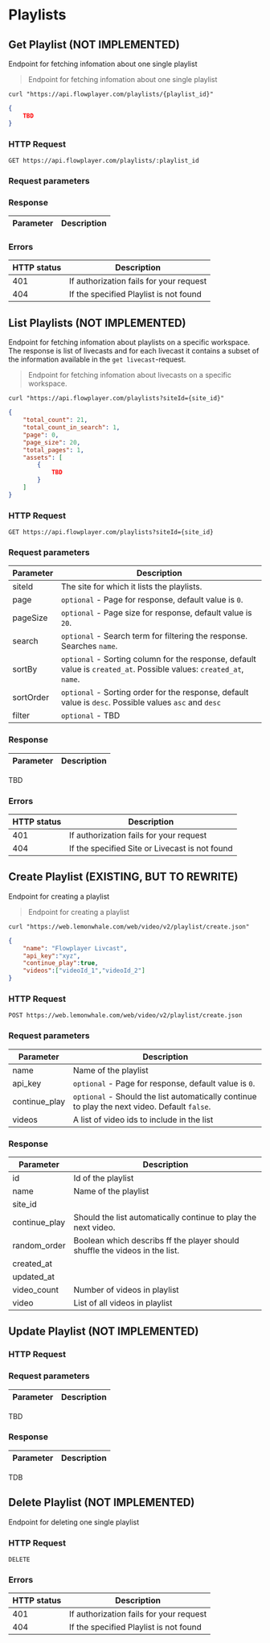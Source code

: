 # Playlists

## Get Playlist (NOT IMPLEMENTED)

Endpoint for fetching infomation about one single playlist

> Endpoint for fetching infomation about one single playlist

```shell
curl "https://api.flowplayer.com/playlists/{playlist_id}"
```

```json
{
    TBD
}
```

### HTTP Request

`GET https://api.flowplayer.com/playlists/:playlist_id`


### Request parameters

### Response

Parameter | Description
--------- | -------------------------------------

### Errors

HTTP status | Description
----------- | --------------------------------------------
401         | If authorization fails for your request
404         | If the specified Playlist is not found


## List Playlists (NOT IMPLEMENTED)

Endpoint for fetching infomation about playlists on a specific workspace. The response is list of livecasts and for each livecast it contains a subset of the information available in the `get livecast`-request.

> Endpoint for fetching infomation about livecasts on a specific workspace.

```shell
curl "https://api.flowplayer.com/playlists?siteId={site_id}"
```

```json
{
    "total_count": 21,
    "total_count_in_search": 1,
    "page": 0,
    "page_size": 20,
    "total_pages": 1,
    "assets": [
        {
            TBD
        }
    ]
}
```



### HTTP Request

`GET https://api.flowplayer.com/playlists?siteId={site_id}`


### Request parameters

Parameter | Description
--------- | -------------------------------------
siteId        | The site for which it lists the playlists.
page        | `optional` - Page for response, default value is `0`.
pageSize        | `optional` - Page size for response, default value is `20`.
search | `optional` - Search term for filtering the response. Searches `name`.
sortBy | `optional` - Sorting column for the response, default value is `created_at`. Possible values: `created_at`, `name`.
sortOrder | `optional` - Sorting order for the response, default value is `desc`. Possible values `asc` and `desc`
filter | `optional` - TBD

### Response

Parameter | Description
--------- | -------------------------------------
TBD

### Errors

HTTP status | Description
----------- | --------------------------------------------
401         | If authorization fails for your request
404         | If the specified Site or Livecast is not found


## Create Playlist (EXISTING, BUT TO REWRITE)

Endpoint for creating a playlist

> Endpoint for creating a playlist

```shell
curl "https://web.lemonwhale.com/web/video/v2/playlist/create.json"
```

```json
{
    "name": "Flowplayer Livcast",
    "api_key":"xyz",
    "continue_play":true,
    "videos":["videoId_1","videoId_2"]
}
```

### HTTP Request

`POST https://web.lemonwhale.com/web/video/v2/playlist/create.json`


### Request parameters

Parameter | Description
--------- | -------------------------------------
name      | Name of the playlist
api_key      | `optional` - Page for response, default value is `0`.
continue_play      | `optional` - Should the list automatically continue to play the next video. Default `false`.
videos | A list of video ids to include in the list

### Response

Parameter | Description
--------- | -------------------------------------
id      | Id of the playlist
name      | Name of the playlist
site_id      | 
continue_play      | Should the list automatically continue to play the next video.
random_order      | Boolean which describs ff the player should shuffle the videos in the list.
created_at      | 
updated_at      | 
video_count | Number of videos in playlist
video | List of all videos in playlist

## Update Playlist (NOT IMPLEMENTED)

### HTTP Request



### Request parameters

Parameter | Description
--------- | -------------------------------------
TBD

### Response

Parameter | Description
--------- | -------------------------------------
TDB

## Delete Playlist (NOT IMPLEMENTED)

Endpoint for deleting one single playlist


### HTTP Request

`DELETE `

### Errors

HTTP status | Description
----------- | --------------------------------------------
401         | If authorization fails for your request
404         | If the specified Playlist is not found
